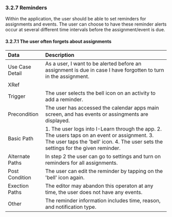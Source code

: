 ### 3.2.7 Reminders

Within the application, the user should be able to set reminders for assignments and events. The user can choose to have these reminder alerts occur at several different time intervals before the assignment/event is due.

#### 3.2.7.1 The user often forgets about assignments

|Data           | Description |
|:--------------|:-----------------|
|Use Case Detail| As a user, I want to be alerted before an assignment is due in case I have forgotten to turn in the assignment. |
|XRef           ||
|Trigger	| The user selects the bell icon on an activity to add a reminder.|		
|Precondition 	| The user has accessed the calendar apps main screen, and has events or assingments are displayed.|
|Basic Path	| 1. The user logs into I-Learn through the app. 2. The users taps on an event or assignment. 3. The user taps the 'bell' icon. 4. The user sets the settings for the given reminder.|
|Alternate Paths| In step 2 the user can go to settings and turn on reminders for all assignments.|
|Post Condition| The user can edit the reminder by tapping on the 'bell' icon again.|
|Exection Paths	| The editor may abandon this operaton at any time, the user does not have any events.|
|Other		| The reminder information includes time, reason, and notification type.|

